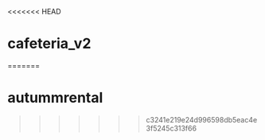 <<<<<<< HEAD
# cafeteria_v2
=======
# autummrental
>>>>>>> c3241e219e24d996598db5eac4e3f5245c313f66

